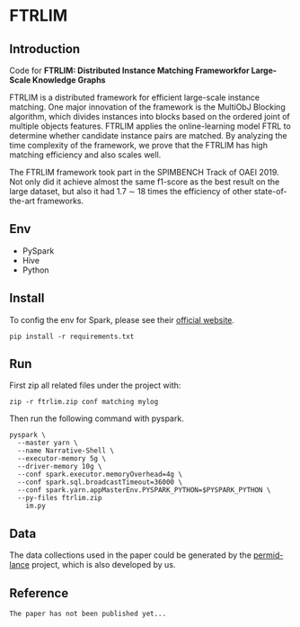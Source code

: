 # FTRLIM

## Introduction

Code for **FTRLIM: Distributed Instance Matching Frameworkfor Large-Scale Knowledge Graphs**

FTRLIM is a distributed framework for efficient large-scale instance matching. One major innovation of the framework is the MultiObJ Blocking algorithm, which divides instances into blocks based on the ordered joint of multiple objects features. FTRLIM applies the online-learning model FTRL to determine whether candidate instance pairs are matched. By analyzing the time complexity of the framework, we prove that the FTRLIM has high matching efficiency and also scales well. 

The FTRLIM framework took part in the SPIMBENCH Track of OAEI 2019. Not only did it achieve almost the same f1-score as the best result on the large dataset, but also it had 1.7 $\sim$ 18 times the efficiency of other state-of-the-art frameworks.

## Env

- PySpark
- Hive
- Python

## Install

To config the env for Spark, please see their [official website](https://spark.apache.org).

~~~
pip install -r requirements.txt
~~~

## Run

First zip all related files under the project with:

~~~
zip -r ftrlim.zip conf matching mylog
~~~

Then run the following command with pyspark.

~~~
pyspark \
  --master yarn \
  --name Narrative-Shell \
  --executor-memory 5g \
  --driver-memory 10g \
  --conf spark.executor.memoryOverhead=4g \
  --conf spark.sql.broadcastTimeout=36000 \
  --conf spark.yarn.appMasterEnv.PYSPARK_PYTHON=$PYSPARK_PYTHON \
  --py-files ftrlim.zip
 	im.py
~~~

## Data

The data collections used in the paper could be generated by the [permid-lance](https://github.com/TOJSSE-iData/permid-lance) project, which is also developed by us.

## Reference

~~~
The paper has not been published yet...
~~~

